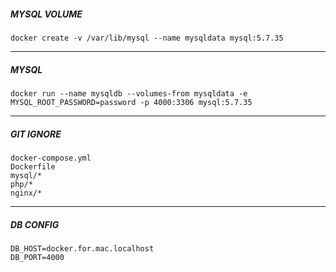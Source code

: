##### MYSQL VOLUME
```
docker create -v /var/lib/mysql --name mysqldata mysql:5.7.35
```
---
##### MYSQL
```
docker run --name mysqldb --volumes-from mysqldata -e MYSQL_ROOT_PASSWORD=password -p 4000:3306 mysql:5.7.35
```
---
##### GIT IGNORE
```
docker-compose.yml
Dockerfile
mysql/*
php/*
nginx/*
```
---
##### DB CONFIG
```
DB_HOST=docker.for.mac.localhost
DB_PORT=4000
```